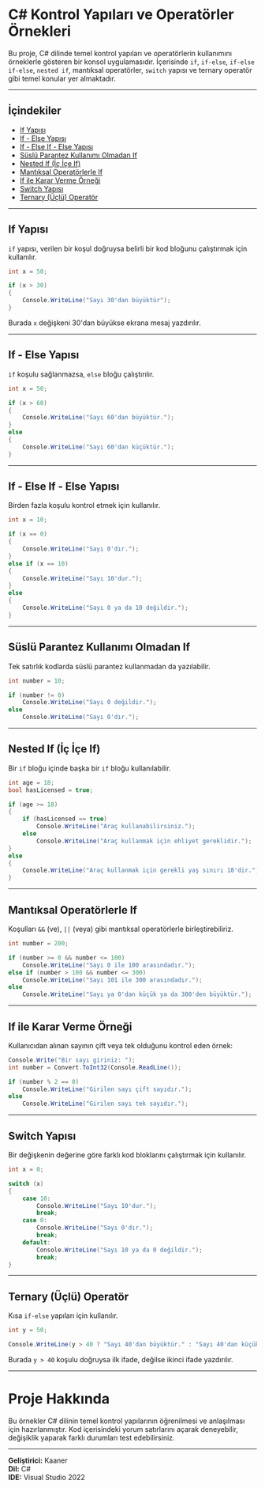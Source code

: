 
# C# Kontrol Yapıları ve Operatörler Örnekleri

Bu proje, C# dilinde temel kontrol yapıları ve operatörlerin kullanımını örneklerle gösteren bir konsol uygulamasıdır. İçerisinde `if`, `if-else`, `if-else if-else`, `nested if`, mantıksal operatörler, `switch` yapısı ve ternary operatör gibi temel konular yer almaktadır.

---

## İçindekiler

- [If Yapısı](#if-yapısı)
- [If - Else Yapısı](#if---else-yapısı)
- [If - Else If - Else Yapısı](#if---else-if---else-yapısı)
- [Süslü Parantez Kullanımı Olmadan If](#süslü-parantez-kullanımı-olmadan-if)
- [Nested If (İç İçe If)](#nested-if-işçe-if)
- [Mantıksal Operatörlerle If](#mantıksal-operatörlerle-if)
- [If ile Karar Verme Örneği](#if-ile-karar-verme-örneği)
- [Switch Yapısı](#switch-yapısı)
- [Ternary (Üçlü) Operatör](#ternary-üçlü-operatör)

---

## If Yapısı

`if` yapısı, verilen bir koşul doğruysa belirli bir kod bloğunu çalıştırmak için kullanılır.

```csharp
int x = 50;

if (x > 30)
{
    Console.WriteLine("Sayı 30'dan büyüktür");
}
```

Burada `x` değişkeni 30'dan büyükse ekrana mesaj yazdırılır.

---

## If - Else Yapısı

`if` koşulu sağlanmazsa, `else` bloğu çalıştırılır.

```csharp
int x = 50;

if (x > 60)
{
    Console.WriteLine("Sayı 60'dan büyüktür.");
}
else
{
    Console.WriteLine("Sayı 60'dan küçüktür.");
}
```

---

## If - Else If - Else Yapısı

Birden fazla koşulu kontrol etmek için kullanılır.

```csharp
int x = 10;

if (x == 0)
{
    Console.WriteLine("Sayı 0'dır.");
}
else if (x == 10)
{
    Console.WriteLine("Sayı 10'dur.");
}
else
{
    Console.WriteLine("Sayı 0 ya da 10 değildir.");
}
```

---

## Süslü Parantez Kullanımı Olmadan If

Tek satırlık kodlarda süslü parantez kullanmadan da yazılabilir.

```csharp
int number = 10;

if (number != 0)
    Console.WriteLine("Sayı 0 değildir.");
else
    Console.WriteLine("Sayı 0'dır.");
```

---

## Nested If (İç İçe If)

Bir `if` bloğu içinde başka bir `if` bloğu kullanılabilir.

```csharp
int age = 18;
bool hasLicensed = true;

if (age >= 18)
{
    if (hasLicensed == true)
        Console.WriteLine("Araç kullanabilirsiniz.");
    else
        Console.WriteLine("Araç kullanmak için ehliyet gereklidir.");
}
else
{
    Console.WriteLine("Araç kullanmak için gerekli yaş sınırı 18'dir.");
}
```

---

## Mantıksal Operatörlerle If

Koşulları `&&` (ve), `||` (veya) gibi mantıksal operatörlerle birleştirebiliriz.

```csharp
int number = 200;

if (number >= 0 && number <= 100)
    Console.WriteLine("Sayı 0 ile 100 arasındadır.");
else if (number > 100 && number <= 300)
    Console.WriteLine("Sayı 101 ile 300 arasındadır.");
else 
    Console.WriteLine("Sayı ya 0'dan küçük ya da 300'den büyüktür.");
```

---

## If ile Karar Verme Örneği

Kullanıcıdan alınan sayının çift veya tek olduğunu kontrol eden örnek:

```csharp
Console.Write("Bir sayı giriniz: ");
int number = Convert.ToInt32(Console.ReadLine());

if (number % 2 == 0)
    Console.WriteLine("Girilen sayı çift sayıdır.");
else
    Console.WriteLine("Girilen sayı tek sayıdır.");
```

---

## Switch Yapısı

Bir değişkenin değerine göre farklı kod bloklarını çalıştırmak için kullanılır.

```csharp
int x = 0;

switch (x)
{
    case 10:
        Console.WriteLine("Sayı 10'dur.");
        break;
    case 0:
        Console.WriteLine("Sayı 0'dır.");
        break;
    default:
        Console.WriteLine("Sayı 10 ya da 0 değildir.");
        break;
}
```

---

## Ternary (Üçlü) Operatör

Kısa `if-else` yapıları için kullanılır. 

```csharp
int y = 50;

Console.WriteLine(y > 40 ? "Sayı 40'dan büyüktür." : "Sayı 40'dan küçüktür.");
```

Burada `y > 40` koşulu doğruysa ilk ifade, değilse ikinci ifade yazdırılır.

---

# Proje Hakkında

Bu örnekler C# dilinin temel kontrol yapılarının öğrenilmesi ve anlaşılması için hazırlanmıştır. Kod içerisindeki yorum satırlarını açarak deneyebilir, değişiklik yaparak farklı durumları test edebilirsiniz.

---

**Geliştirici:** Kaaner  
**Dil:** C#  
**IDE:** Visual Studio 2022  

